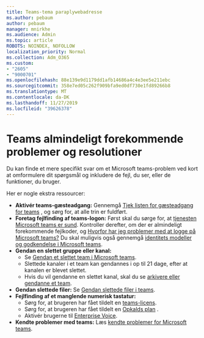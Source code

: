 ```yaml
---
title: Teams-tema paraplywebadresse
ms.author: pebaum
author: pebaum
manager: mnirkhe
ms.audience: Admin
ms.topic: article
ROBOTS: NOINDEX, NOFOLLOW
localization_priority: Normal
ms.collection: Adm_O365
ms.custom:
- "2605"
- "9000701"
ms.openlocfilehash: 88e139e9d1179dd1afb14686a4c4e3ee5e211ebc
ms.sourcegitcommit: 358e7ed05c262f909bfa9ed0df730e1fd89266b8
ms.translationtype: MT
ms.contentlocale: da-DK
ms.lasthandoff: 11/27/2019
ms.locfileid: "39626378"
---
```

# <a name="teams-common-issues-and-resolutions"></a>Teams almindeligt forekommende problemer og resolutioner

Du kan finde et mere specifikt svar om et Microsoft teams-problem ved kort at omformulere dit spørgsmål og inkludere de fejl, du ser, eller de funktioner, du bruger.

Her er nogle ekstra ressourcer:

- **Aktivér teams-gæsteadgang:** Gennemgå [Tjek listen for gæsteadgang for teams](https://docs.microsoft.com/microsoftteams/guest-access-checklist) , og sørg for, at alle trin er fuldført.
- **Foretag fejlfinding af teams-logon:** Først skal du sørge for, at [tjenesten Microsoft teams er sund](https://admin.microsoft.com/Adminportal/Home?source=applauncher#/servicehealth). Kontroller derefter, om der er almindeligt forekommende fejlkoder, og [Hvorfor har jeg problemer med at logge på Microsoft teams?](https://support.office.com/article/a02f683b-61a3-4008-9447-ee60c5593b0f)  Du skal muligvis også gennemgå [identitets modeller og godkendelse i Microsoft teams](https://docs.microsoft.com/MicrosoftTeams/identify-models-authentication).
- **Gendan en slettet gruppe eller kanal:** 
    - Se [Gendan et slettet team i Microsoft teams](https://blogs.technet.microsoft.com/skypehybridguy/2017/07/23/restoring-a-deleted-team-in-microsoft-teams/).
    - Slettede kanaler i et team kan gendannes i op til 21 dage, efter at kanalen er blevet slettet. 
    - Hvis du vil gendanne en slettet kanal, skal du se [arkivere eller gendanne et team](https://support.office.com/article/archive-or-restore-a-team-dc161cfd-b328-440f-974b-5da5bd98b5a7).
- **Gendan slettede filer:** Se [Gendan slettede filer i teams](https://support.office.com/article/recover-deleted-files-in-teams-a591d771-89a6-49e2-ab7e-271936fe3c4e).
- **Fejlfinding af et manglende numerisk tastatur:**  
    - Sørg for, at brugeren har fået tildelt en [teams-licens](https://docs.microsoft.com/MicrosoftTeams/assign-teams-licenses).
    - Sørg for, at brugeren har fået tildelt en [Opkalds plan](https://docs.microsoft.com/MicrosoftTeams/calling-plan-landing-page) .
    - Aktivér brugerne til [Enterprise Voice](https://docs.microsoft.com/skypeforbusiness/skype-for-business-hybrid-solutions/plan-your-phone-system-cloud-pbx-solution/enable-users-for-enterprise-voice-online-and-phone-system-voicemail#to-enable-your-users-for-phone-system-in-office-365-voice-and-voicemail).
- **Kendte problemer med teams:** Læs [kendte problemer for Microsoft teams](https://docs.microsoft.com/microsoftteams/known-issues).